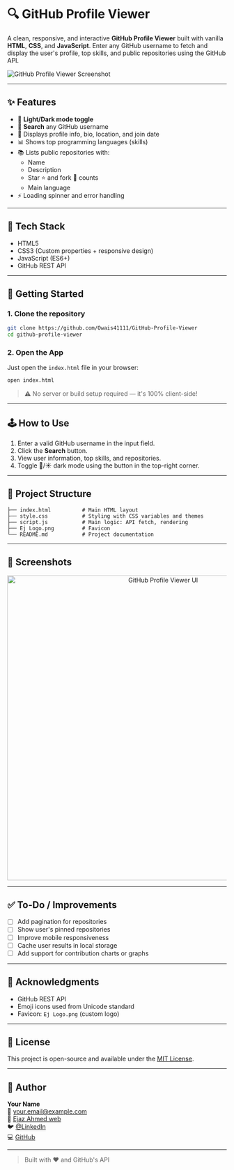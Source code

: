 # 🔍 GitHub Profile Viewer

A clean, responsive, and interactive **GitHub Profile Viewer** built with vanilla **HTML**, **CSS**, and **JavaScript**. Enter any GitHub username to fetch and display the user's profile, top skills, and public repositories using the GitHub API.

![GitHub Profile Viewer Screenshot](https://github.com/user-attachments/assets/fa25c62f-f4e1-4b3c-981e-32340b382165) <!-- Replace with an actual screenshot -->

---

## ✨ Features

- 🎨 **Light/Dark mode toggle**
- 🔎 **Search** any GitHub username
- 📄 Displays profile info, bio, location, and join date
- 📊 Shows top programming languages (skills)
- 📚 Lists public repositories with:
  - Name
  - Description
  - Star ⭐ and fork 🍴 counts
  - Main language
- ⚡ Loading spinner and error handling

---

## 🧰 Tech Stack

- HTML5
- CSS3 (Custom properties + responsive design)
- JavaScript (ES6+)
- GitHub REST API

---

## 🚀 Getting Started

### 1. Clone the repository

```bash
git clone https://github.com/Owais41111/GitHub-Profile-Viewer
cd github-profile-viewer
```

### 2. Open the App

Just open the `index.html` file in your browser:

```bash
open index.html
```

> ⚠️ No server or build setup required — it's 100% client-side!

---

## 🕹️ How to Use

1. Enter a valid GitHub username in the input field.
2. Click the **Search** button.
3. View user information, top skills, and repositories.
4. Toggle 🌙/☀️ dark mode using the button in the top-right corner.

---

## 📁 Project Structure

```
├── index.html          # Main HTML layout
├── style.css           # Styling with CSS variables and themes
├── script.js           # Main logic: API fetch, rendering
├── Ej Logo.png         # Favicon
└── README.md           # Project documentation
```

---

## 📸 Screenshots

<!-- Replace with your own screenshots -->
<p align="center">
  <img src="https://github.com/user-attachments/assets/fa25c62f-f4e1-4b3c-981e-32340b382165" alt="GitHub Profile Viewer UI" width="700">
</p>

---

## ✅ To-Do / Improvements

- [ ] Add pagination for repositories
- [ ] Show user's pinned repositories
- [ ] Improve mobile responsiveness
- [ ] Cache user results in local storage
- [ ] Add support for contribution charts or graphs

---

## 🙌 Acknowledgments

- GitHub REST API  
- Emoji icons used from Unicode standard  
- Favicon: `Ej Logo.png` (custom logo)

---

## 📄 License

This project is open-source and available under the [MIT License](LICENSE).

---

## 👤 Author

**Your Name**  
📧 your.email@example.com  
🔗 [Ejaz Ahmed web](https://github.com/Owais41111/Ejaz-Ahmed)  
🐦 [@LinkedIn](https://www.linkedin.com/in/ejaz-ahmed-602a02321/)  
💻 [GitHub](https://github.com/Owais41111)

---

> Built with ❤️ and GitHub's API
```

